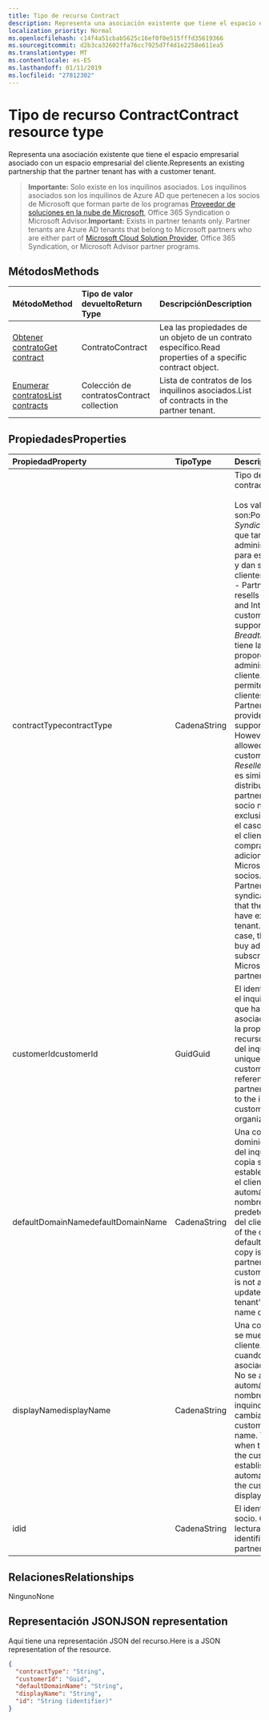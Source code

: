 ```yaml
---
title: Tipo de recurso Contract
description: Representa una asociación existente que tiene el espacio empresarial asociado con un espacio empresarial del cliente.
localization_priority: Normal
ms.openlocfilehash: c14f4a51cbab5625c16ef0f0e515fffd35619366
ms.sourcegitcommit: d2b3ca32602ffa76cc7925d7f4d1e2258e611ea5
ms.translationtype: MT
ms.contentlocale: es-ES
ms.lasthandoff: 01/11/2019
ms.locfileid: "27812302"
---
```

# <a name="contract-resource-type"></a><span data-ttu-id="3542b-103">Tipo de recurso Contract</span><span class="sxs-lookup"><span data-stu-id="3542b-103">Contract resource type</span></span>
<span data-ttu-id="3542b-104">Representa una asociación existente que tiene el espacio empresarial asociado con un espacio empresarial del cliente.</span><span class="sxs-lookup"><span data-stu-id="3542b-104">Represents an existing partnership that the partner tenant has with a customer tenant.</span></span>

> <span data-ttu-id="3542b-p101">**Importante:** Solo existe en los inquilinos asociados. Los inquilinos asociados son los inquilinos de Azure AD que pertenecen a los socios de Microsoft que forman parte de los programas [Proveedor de soluciones en la nube de Microsoft](https://partnercenter.microsoft.com/en-us/partner/programs), Office 365 Syndication o Microsoft Advisor.</span><span class="sxs-lookup"><span data-stu-id="3542b-p101">**Important:** Exists in partner tenants only. Partner tenants are Azure AD tenants that belong to Microsoft partners who are either part of [Microsoft Cloud Solution Provider](https://partnercenter.microsoft.com/en-us/partner/programs), Office 365 Syndication, or Microsoft Advisor partner programs.</span></span>

## <a name="methods"></a><span data-ttu-id="3542b-107">Métodos</span><span class="sxs-lookup"><span data-stu-id="3542b-107">Methods</span></span>

| <span data-ttu-id="3542b-108">Método</span><span class="sxs-lookup"><span data-stu-id="3542b-108">Method</span></span>   | <span data-ttu-id="3542b-109">Tipo de valor devuelto</span><span class="sxs-lookup"><span data-stu-id="3542b-109">Return Type</span></span> | <span data-ttu-id="3542b-110">Descripción</span><span class="sxs-lookup"><span data-stu-id="3542b-110">Description</span></span> |
|:---------------|:--------|:----------|
|[<span data-ttu-id="3542b-111">Obtener contrato</span><span class="sxs-lookup"><span data-stu-id="3542b-111">Get contract</span></span>](../api/contract-get.md) | <span data-ttu-id="3542b-112">Contrato</span><span class="sxs-lookup"><span data-stu-id="3542b-112">Contract</span></span> |<span data-ttu-id="3542b-113">Lea las propiedades de un objeto de un contrato específico.</span><span class="sxs-lookup"><span data-stu-id="3542b-113">Read properties of a specific contract object.</span></span> |
|[<span data-ttu-id="3542b-114">Enumerar contratos</span><span class="sxs-lookup"><span data-stu-id="3542b-114">List contracts</span></span>](../api/contract-list.md) | <span data-ttu-id="3542b-115">Colección de contratos</span><span class="sxs-lookup"><span data-stu-id="3542b-115">Contract collection</span></span> | <span data-ttu-id="3542b-116">Lista de contratos de los inquilinos asociados.</span><span class="sxs-lookup"><span data-stu-id="3542b-116">List of contracts in the partner tenant.</span></span> |

## <a name="properties"></a><span data-ttu-id="3542b-117">Propiedades</span><span class="sxs-lookup"><span data-stu-id="3542b-117">Properties</span></span>
| <span data-ttu-id="3542b-118">Propiedad</span><span class="sxs-lookup"><span data-stu-id="3542b-118">Property</span></span>   | <span data-ttu-id="3542b-119">Tipo</span><span class="sxs-lookup"><span data-stu-id="3542b-119">Type</span></span> | <span data-ttu-id="3542b-120">Descripción</span><span class="sxs-lookup"><span data-stu-id="3542b-120">Description</span></span> |
|:---------------|:--------|:----------|
|<span data-ttu-id="3542b-121">contractType</span><span class="sxs-lookup"><span data-stu-id="3542b-121">contractType</span></span>|<span data-ttu-id="3542b-122">Cadena</span><span class="sxs-lookup"><span data-stu-id="3542b-122">String</span></span>|<span data-ttu-id="3542b-123">Tipo de contrato.</span><span class="sxs-lookup"><span data-stu-id="3542b-123">Type of contract.</span></span><br><br><span data-ttu-id="3542b-124">Los valores posibles son:</span><span class="sxs-lookup"><span data-stu-id="3542b-124">Possible values are:</span></span><br> <span data-ttu-id="3542b-p102">*SyndicationPartner* - socio que tan solo revende y administra O365 e Intune para este cliente. Revenden y dan soporte a sus clientes.</span><span class="sxs-lookup"><span data-stu-id="3542b-p102">*SyndicationPartner* - Partner that exclusively resells and manages O365 and Intune for this customer. They resell and support their customers.</span></span><br> <span data-ttu-id="3542b-p103">*BreadthPartner*: socio que tiene la capacidad de proporcionar soporte administrativo a este cliente. En cambio, no se le permite revender a los clientes.</span><span class="sxs-lookup"><span data-stu-id="3542b-p103">*BreadthPartner* - Partner has the ability to provide administrative support for this customer. However, the partner is not allowed to resell to the customer.</span></span><br><span data-ttu-id="3542b-p104">*ResellerPartner*: socio que es similar a un socio de distribución ("syndication partner"), salvo que el socio no tenga acceso exclusivo a un inquilino. En el caso de la distribución, el cliente no puede comprar suscripciones adicionales directas de Microsoft u otros socios.</span><span class="sxs-lookup"><span data-stu-id="3542b-p104">*ResellerPartner* - Partner that is similar to a syndication partner, except that the partner doesn’t have exclusive access to a tenant. In the syndication case, the customer cannot buy additional direct subscriptions from Microsoft or from other partners.</span></span>|
|<span data-ttu-id="3542b-131">customerId</span><span class="sxs-lookup"><span data-stu-id="3542b-131">customerId</span></span>|<span data-ttu-id="3542b-132">Guid</span><span class="sxs-lookup"><span data-stu-id="3542b-132">Guid</span></span>|<span data-ttu-id="3542b-p105">El identificador único para el inquilino del cliente al que hace referencia esta asociación. Corresponde a la propiedad del id. del recurso de organización del inquilino del cliente.</span><span class="sxs-lookup"><span data-stu-id="3542b-p105">The unique identifier for the customer tenant referenced by this partnership. Corresponds to the id property of the customer tenant's organization resource.</span></span> |
|<span data-ttu-id="3542b-135">defaultDomainName</span><span class="sxs-lookup"><span data-stu-id="3542b-135">defaultDomainName</span></span>|<span data-ttu-id="3542b-136">Cadena</span><span class="sxs-lookup"><span data-stu-id="3542b-136">String</span></span>|<span data-ttu-id="3542b-p106">Una copia del nombre de dominio predeterminado del inquilino del cliente. La copia se realiza cuando se establece la asociación con el cliente. No se actualiza automáticamente si el nombre de dominio predeterminado del inquino del cliente cambia.</span><span class="sxs-lookup"><span data-stu-id="3542b-p106">A copy of the customer tenant's default domain name. The copy is made when the partnership with the customer is established. It is not automatically updated if the customer tenant's default domain name changes.</span></span>|
|<span data-ttu-id="3542b-140">displayName</span><span class="sxs-lookup"><span data-stu-id="3542b-140">displayName</span></span>|<span data-ttu-id="3542b-141">Cadena</span><span class="sxs-lookup"><span data-stu-id="3542b-141">String</span></span>|<span data-ttu-id="3542b-p107">Una copia del nombre que se muestra del inquilino del cliente. La copia se realiza cuando se establece la asociación con el cliente. No se actualiza automáticamente si el nombre que se muestra del inquino del cliente cambia.</span><span class="sxs-lookup"><span data-stu-id="3542b-p107">A copy of the customer tenant's display name. The copy is made when the partnership with the customer is established. It is not automatically updated if the customer tenant's display name changes.</span></span>|
|<span data-ttu-id="3542b-145">id</span><span class="sxs-lookup"><span data-stu-id="3542b-145">id</span></span>|<span data-ttu-id="3542b-146">Cadena</span><span class="sxs-lookup"><span data-stu-id="3542b-146">String</span></span>| <span data-ttu-id="3542b-p108">El identificador único del socio. Clave, solo lectura.</span><span class="sxs-lookup"><span data-stu-id="3542b-p108">The unique identifier for the partnership. Key, read-only</span></span> |

## <a name="relationships"></a><span data-ttu-id="3542b-149">Relaciones</span><span class="sxs-lookup"><span data-stu-id="3542b-149">Relationships</span></span>
<span data-ttu-id="3542b-150">Ninguno</span><span class="sxs-lookup"><span data-stu-id="3542b-150">None</span></span>


## <a name="json-representation"></a><span data-ttu-id="3542b-151">Representación JSON</span><span class="sxs-lookup"><span data-stu-id="3542b-151">JSON representation</span></span>
<span data-ttu-id="3542b-152">Aquí tiene una representación JSON del recurso.</span><span class="sxs-lookup"><span data-stu-id="3542b-152">Here is a JSON representation of the resource.</span></span>

<!--{
  "blockType": "resource",
  "openType": true,
  "optionalProperties": [],
  "keyProperty": "id",
  "baseType": "microsoft.graph.directoryObject",
  "@odata.type": "microsoft.graph.contract"
}-->

```json
{
  "contractType": "String",
  "customerId": "Guid",
  "defaultDomainName": "String",
  "displayName": "String",
  "id": "String (identifier)"
}

```

<!-- uuid: 8fcb5dbc-d5aa-4681-8e31-b001d5168d79
2015-10-25 14:57:30 UTC -->
<!-- {
  "type": "#page.annotation",
  "description": "Contract resource",
  "keywords": "",
  "section": "documentation",
  "tocPath": ""
}-->
